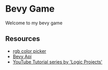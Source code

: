 # Bevy Game

Welcome to my bevy game

## Resources

- [rgb color picker](https://rgbcolorpicker.com/0-1)
- [Bevy Api](https://docs.rs/bevy/latest/bevy/)
- [YouTube Tutorial series by 'Logic Projects'](https://www.youtube.com/watch?v=VSnhfm00Vz4&list=PLT_D88-MTFOPPl75g4WshL1Gx2bnGTUkz)

